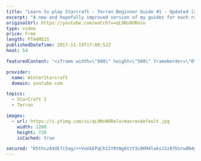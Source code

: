 ```yaml
---
title: "Learn to play Starcraft - Terran Beginner Guide #1 - Updated (2017 LOTV)"
excerpt: "A new and hopefully improved version of my guides for each race where I go over as many basics as possible while doing it live :)  I strongly believe that a super structured guide style is not very helpful compared to watching/playing the game actively.  Feedback is greatly appreciated. -- Watch live"
originalUrl: https://youtube.com/watch?v=qL9Ns0ORolo
type: video
price: Free
length: PT44M51S
publishedDateTime: 2017-11-19T17:08:52Z
heat: 54

featuredContent: "<iframe width=\"800\" height=\"500\" frameborder=\"0\" src=\"https://www.youtube.com/embed/qL9Ns0ORolo\" allow=\"accelerometer; autoplay; encrypted-media; gyroscope; picture-in-picture\" allowfullscreen></iframe>"

provider:
  name: WinterStarcraft
  domain: youtube.com

topics:
  - StarCraft 2
  - Terran

images:
  - url: https://i.ytimg.com/vi/qL9Ns0ORolo/maxresdefault.jpg
    width: 1280
    height: 720
    isCached: true

secured: "K5thszAXUE7i5ag/++VuUkEPqChI2YRtWg6tzY3u9KM4laks1Sz07Usrw8N4gnB/13tGb/IbGg/QQoPdyYHqYHLAX/KyQ2Zep166UP84ntOhE3e5RKbo3QWDCoy4cYoykeAeESY9sT6JuWxd0R82OVoeE6jS9HtDlTDZj7CqgtemoiH+vo7UYQUGa90NRPXFLB1ZXdwV04mH9hFrjcEi2tPyx/nvcrtyWMdl2lU04X8LyDeykwPjE0OqnkYvkXoA6/d7GbnHg7+b8u+4E/Tkyj6lIWr7FDE8ns3oDmhYtn/VhNK6GU6mElS2+q8wYKFqTg1A+tDuUGf4TtDtOHQVE7MaDLd+QHXTCUsSyimhcGwgpJNifljJcoTo8tGPhuOe73dq8ino6zr/hSSTlGApRgGldEG1SABtltsvYq9ryOk/HuOK4wym77gM8HXBJsay;BDmjaqsEXdbjoZTxU+n4Uw=="
---
```



